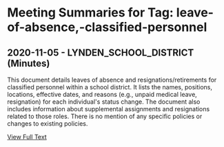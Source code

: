 # Meeting Summaries for Tag: leave-of-absence,-classified-personnel

## 2020-11-05 - LYNDEN_SCHOOL_DISTRICT (Minutes)

This document details leaves of absence and resignations/retirements for classified personnel within a school district.  It lists the names, positions, locations, effective dates, and reasons (e.g., unpaid medical leave, resignation) for each individual's status change. The document also includes information about supplemental assignments and resignations related to those roles. There is no mention of any specific policies or changes to existing policies.

[View Full Text](https://raw.githubusercontent.com/civiclensllc/WashingtonStateSchoolBoardExplorer/refs/heads/main/data/countries/usa/states/wa/counties/whatcom/school_boards/lynden_school_district/2020/2020-11-05-minutes.txt)

